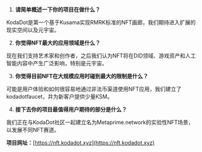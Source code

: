 1. **请简单概述一下你的项目在做什么？**

KodaDot是第一个基于Kusama实现RMRK标准的NFT画廊，我们期待进入扩展的现实空间以及元宇宙。
​


2. **你觉得NFT最大的应用领域是什么？**

现在我们支持艺术家和创作者，之后我们认为NFT将在DID领域、游戏资产和人工智能内容中产生广泛影响，特别是元宇宙。
​


3. **你觉得目前NFT在大规模应用时碰到最大的限制是什么？**

可能是用户体验和如何很容易地通过非法币渠道使用NFT应用，我们建立了kodadotfaucet，并为新客户提供少量KSM。
​


4. **接下去你的项目最值得用户期待的部分是什么？**

我们正在与KodaDot社区一起建立名为Metaprime.network的实验性NFT场景，以发展不同NFT赛道。
​

**项目网址：**[https://nft.kodadot.xyz](https://nft.kodadot.xyz)
